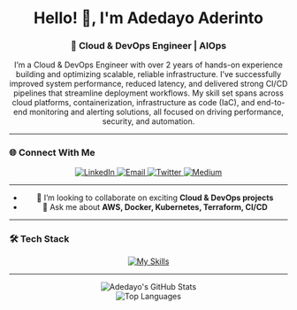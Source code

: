 <!-- Profile Header -->
<h1 align="center">Hello! 👋, I'm Adedayo Aderinto</h1>

<h3 align="center">🚀 Cloud & DevOps Engineer | AIOps </h3>

<p align="center">
  I’m a Cloud & DevOps Engineer with over 2 years of hands-on experience building and optimizing scalable, reliable infrastructure. 
  I’ve successfully improved system performance, reduced latency, and delivered strong CI/CD pipelines that streamline deployment workflows. 
  My skill set spans across cloud platforms, containerization, infrastructure as code (IaC), and end-to-end monitoring and alerting solutions, 
  all focused on driving performance, security, and automation.
</p>

---

### 🌐 Connect With Me
<div align="center">
  <a href="https://www.linkedin.com/in/aderinto-adedayo-525a301a5" target="_blank">
    <img alt="LinkedIn" src="https://img.shields.io/badge/LinkedIn-blue?style=flat&logo=linkedin&logoColor=white"/>
  </a>
  <a href="mailto:aderintoadedayo@gmail.com" target="_blank">
    <img alt="Email" src="https://img.shields.io/badge/Email-D14836?style=flat&logo=gmail&logoColor=white"/>
  </a>
  <a href="https://twitter.com/i_amDayo" target="_blank">
    <img alt="Twitter" src="https://img.shields.io/badge/Twitter-1DA1F2?style=flat&logo=twitter&logoColor=white"/>
  </a>
  <a href="https://medium.com/@aderintoadedayo" target="_blank">
    <img alt="Medium" src="https://img.shields.io/badge/Medium-000000?style=flat&logo=medium&logoColor=white"/>
  </a>
</div>

---

<div align="center">

- 👯 I’m looking to collaborate on exciting **Cloud & DevOps projects**  
- 💬 Ask me about **AWS, Docker, Kubernetes, Terraform, CI/CD**  

</div>

---

### 🛠️ Tech Stack
<div align="center">
  
[![My Skills](https://skillicons.dev/icons?i=js,html,css,aws,bash,linux,docker,kubernetes,terraform,vscode,ubuntu,git,github,gitlab,powerplatform)](https://skillicons.dev)

</div>

---

<div align="center">

![Adedayo's GitHub Stats](https://github-readme-stats.vercel.app/api?username=iamDayoDev&show_icons=true&theme=tokyonight)  
![Top Languages](https://github-readme-stats.vercel.app/api/top-langs/?username=iamDayoDev&layout=compact&theme=tokyonight)

</div>
